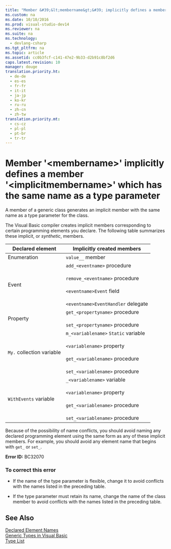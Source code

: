 ```yaml
---
title: "Member &#39;&lt;membername&gt;&#39; implicitly defines a member &#39;&lt;implicitmembername&gt;&#39; which has the same name as a type parameter"
ms.custom: na
ms.date: 10/10/2016
ms.prod: visual-studio-dev14
ms.reviewer: na
ms.suite: na
ms.technology: 
  - devlang-csharp
ms.tgt_pltfrm: na
ms.topic: article
ms.assetid: cc0b3fcf-c141-47e2-9b33-d2b91c8bf2d6
caps.latest.revision: 10
manager: douge
translation.priority.ht: 
  - de-de
  - es-es
  - fr-fr
  - it-it
  - ja-jp
  - ko-kr
  - ru-ru
  - zh-cn
  - zh-tw
translation.priority.mt: 
  - cs-cz
  - pl-pl
  - pt-br
  - tr-tr
---
```

# Member &#39;&lt;membername&gt;&#39; implicitly defines a member &#39;&lt;implicitmembername&gt;&#39; which has the same name as a type parameter
A member of a generic class generates an implicit member with the same name as a type parameter for the class.  
  
 The Visual Basic compiler creates implicit members corresponding to certain programming elements you declare. The following table summarizes these implicit, or *synthetic*, members.  
  
|Declared element|Implicitly created members|  
|----------------------|--------------------------------|  
|Enumeration|`value__` member|  
|Event|`add_<eventname>` procedure<br /><br /> `remove_<eventname>` procedure<br /><br /> `<eventname>Event` field<br /><br /> `<eventname>EventHandler` delegate|  
|Property|`get_<propertyname>` procedure<br /><br /> `set_<propertyname>` procedure|  
|`My.` collection variable|`m_<variablename>` `Static` variable<br /><br /> `<variablename>` property<br /><br /> `get_<variablename>` procedure<br /><br /> `set_<variablename>` procedure|  
|`WithEvents` variable|`_<variablename>` variable<br /><br /> `<variablename>` property<br /><br /> `get_<variablename>` procedure<br /><br /> `set_<variablename>` procedure|  
  
 Because of the possibility of name conflicts, you should avoid naming any declared programming element using the same form as any of these implicit members. For example, you should avoid any element name that begins with `get_` or `set_`.  
  
 **Error ID:** BC32070  
  
### To correct this error  
  
-   If the name of the type parameter is flexible, change it to avoid conflicts with the names listed in the preceding table.  
  
-   If the type parameter must retain its name, change the name of the class member to avoid conflicts with the names listed in the preceding table.  
  
## See Also  
 [Declared Element Names](../Topic/Declared%20Element%20Names%20\(Visual%20Basic\).md)   
 [Generic Types in Visual Basic](../Topic/Generic%20Types%20in%20Visual%20Basic%20\(Visual%20Basic\).md)   
 [Type List](../Topic/Type%20List%20\(Visual%20Basic\).md)